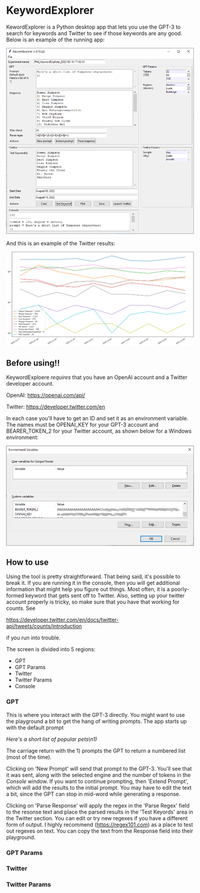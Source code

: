 KeywordExplorer
====================================
KewordExplorer is a Python desktop app that lets you use the GPT-3 to search for keywords and Twitter to see if those keywords are any good. Below is an example of the running app:

![KeywordExporer](./images/app.png)

And this is an example of the Twitter results:

![Tweets for pets](./images/example_plot.png)

## Before using!!
KeywordExploere *requires* that you have an OpenAI account and a Twitter developer account.

OpenAI: https://openai.com/api/

Twitter: https://developer.twitter.com/en

In each case you'll have to get an ID and set it as an environment variable. The names must be OPENAI_KEY for your GPT-3 account and BEARER_TOKEN_2 for your Twitter account, as shown below for a Windows environment:

![Environment variables](./images/environment_vars.png)

## How to use

Using the tool is pretty straightforward. That being said, it's possible to break it. If you are running it in the console, then you will get additional information that might help you figure out things. Most often, it is a poorly-formed keyword that gets sent off to Twitter. Also, setting up your twitter account properly is tricky, so make sure that you have that working for counts. See 

https://developer.twitter.com/en/docs/twitter-api/tweets/counts/introduction

if you run into trouble.

The screen is divided into 5 regions:
- GPT
- GPT Params
- Twitter
- Twitter Params
- Console

### GPT
This is where you interact with the GPT-3 directly. You might want to use the playground a bit to get the hang of writing prompts. The app starts up with the default prompt 

_Here's a short list of popular pets\n1)_

The carriage return with the 1) prompts the GPT to return a numbered list (most of the time). 

Clicking on 'New Prompt' will send that prompt to the GPT-3. You'll see that it was sent, along with the selected engine and the number of tokens in the *Console* window. If you want to continue prompting, then 'Extend Prompt', which will add the results to the initial prompt. You may have to edit the text a bit, since the GPT can stop in mid-word while generating a response.

Clicking on 'Parse Response' will apply the regex in the 'Parse Regex' field to the resonse text and place the parsed results in the 'Test Keyords' area in the Twitter section. You can edit or try new regexes if you have a different form of output. I highly recommend (https://regex101.com) as a place to test out regexes on text. You can copy the text from the Response field into their playground.

### GPT Params

### Twitter

### Twitter Params

